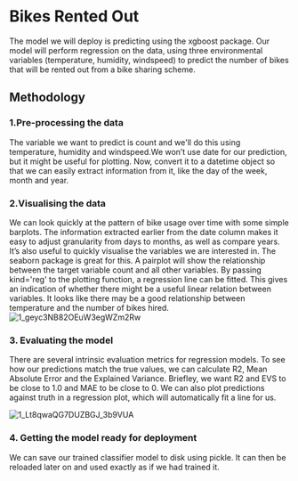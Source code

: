 # Bikes Rented Out

The model we will deploy is predicting using the xgboost package. Our model will perform regression on the data, using three environmental variables (temperature, humidity, windspeed) to predict the number of bikes that will be rented out from a bike sharing scheme. 

## Methodology

### 1.Pre-processing the data
The variable we want to predict is count and we'll do this using temperature, humidity and windspeed.We won’t use date for our prediction, but it might be useful for plotting.  Now, convert it to a datetime object so that we can easily extract information from it, like the day of the week, month and year.

### 2.Visualising the data
We can look quickly at the pattern of bike usage over time with some simple barplots. The information extracted earlier from the date column makes it easy to adjust granularity from days to months, as well as compare years.
It’s also useful to quickly visualise the variables we are interested in. The seaborn package is great for this. A pairplot will show the relationship between the target variable count and all other variables. By passing kind='reg' to the plotting function, a regression line can be fitted. This gives an indication of whether there might be a useful linear relation between variables.
It looks like there may be a good relationship between temperature and the number of bikes hired.
![1_geyc3NB82OEuW3egWZm2Rw](https://user-images.githubusercontent.com/74424623/139555991-eeb6f09b-364f-4407-a07e-89bac2678a7e.png)

### 3. Evaluating the model

There are several intrinsic evaluation metrics for regression models. To see how our predictions match the true values, we can calculate R2, Mean Absolute Error and the Explained Variance. Briefley, we want R2 and EVS to be close to 1.0 and MAE to be close to 0. We can also plot predictions against truth in a regression plot, which will automatically fit a line for us.

![1_Lt8qwaQG7DUZBGJ_3b9VUA](https://user-images.githubusercontent.com/74424623/139556141-81d6fa14-5fe0-406b-b3c4-d2add1fce66d.png)

### 4. Getting the model ready for deployment
We can save our trained classifier model to disk using pickle. It can then be reloaded later on and used exactly as if we had trained it.


